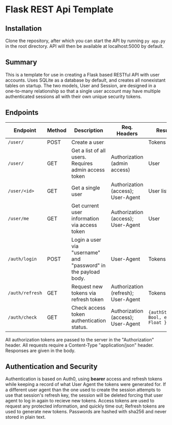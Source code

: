 # Flask REST Api Template

## Installation

Clone the repository, after which you can start the API by running `py app.py` in the root directory. API will then be available at localhost:5000 by default.

## Summary

This is a template for use in creating a Flask based RESTful API with user accounts. Uses SQLite as a database by default, and creates all nonexistant tables on startup. The two models, User and Session, are designed in a one-to-many relationship so that a single user account may have multiple authenticated sessions all with their own unique security tokens. 

## Endpoints

| Endpoint | Method | Description | Req. Headers | Result |
| --- | --- | --- | --- | --- |
| `/user/` | POST | Create a user | | Tokens |
| `/user/` | GET | Get a list of all users. Requires admin access token | Authorization (admin access) | User |
| `/user/<id>` | GET | Get a single user | Authorization (access); User-Agent | User list |
| `/user/me` | GET | Get current user information via access token | Authorization (access); User-Agent | User | 
| `/auth/login` | POST | Login a user via "username" and "password" in the payload body. | User-Agent | Tokens |
| `/auth/refresh` | GET | Request new tokens via refresh token | Authorization (refresh); User-Agent | Tokens |
| `/auth/check` | GET | Check access token authentication status. | Authorization (access); User-Agent | `{authStatus: Bool, exp: Float }` |

All authorization tokens are passed to the server in the "Authorization" header. All requests require a Content-Type "application/json" header. Responses are given in the body.

## Authentication and Security
Authentication is based on Auth0, using **bearer** access and refresh tokens while keeping a record of what User Agent the tokens were generated for. If a different user agent than the one used to create the session attempts to use that session's refresh key, the session will be deleted forcing that user agent to log in again to recieve new tokens. Access tokens are used to request any protected information, and quickly time out; Refresh tokens are used to generate new tokens.
Passwords are hashed with sha256 and never stored in plain text. 